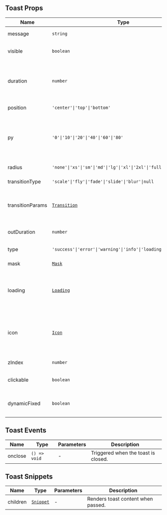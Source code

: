 ## Toast Props

| Name             | Type                                                             | Default    | Required | Description                                                                        |     |
| ---------------- | ---------------------------------------------------------------- | ---------- | -------- | ---------------------------------------------------------------------------------- | :-- |
| message          | `string`                                                         | `''`       | N        | Toast content.                                                                     |
| visible          | `boolean`                                                        | `false`    | N        | Whether to show the toast.                                                         |
| duration         | `number`                                                         | `2000`     | N        | Display duration in ms. Toast won't auto-close if set to 0.                        |
| position         | `'center'\|'top'\|'bottom'`                                      | `'center'` | N        | Display position.                                                                  |
| py               | `'0'\|'10'\|'20'\|'40'\|'60'\|'80'`                              | `'20'`     | N        | Distance from top/bottom when position is 'top'/'bottom'. Ignored for 'center'.    |
| radius           | `'none'\|'xs'\|'sm'\|'md'\|'lg'\|'xl'\|'2xl'\|'full'`            | `'sm'`     | N        | Border radius style.                                                               |
| transitionType   | `'scale'\|'fly'\|'fade'\|'slide'\|'blur'\|null`                  | `'scale'`  | N        | Animation type.                                                                    |
| transitionParams | [`Transition`](https://svelte.dev/docs/svelte/svelte-transition) | `{}`       | N        | Animation parameters, default duration is 300.                                     |
| outDuration      | `number`                                                         | `0`        | N        | Exit animation duration in ms.                                                     |
| type             | `'success'\|'error'\|'warning'\|'info'\|'loading'\|'icon'\|null` | `null`     | N        | Toast icon type.                                                                   |
| mask             | [`Mask`](https://stdf.design/#/components?nav=mask&tab=1)        | `{}`       | N        | Mask layer parameters.                                                             |
| loading          | [`Loading`](https://stdf.design/#/components?nav=loading&tab=1)  | `{}`       | N        | Loading component parameters, only works when type is `'loading'`.                 |
| icon             | [`Icon`](https://stdf.design/#/components?nav=icon&tab=1)        | `{}`       | N        | Icon component parameters, only works when type is not `'loading'` and not `null`. |
| zIndex           | `number`                                                         | `1000`     | N        | z-index value.                                                                     |
| clickable        | `boolean`                                                        | `false`    | N        | Whether to allow click through.                                                    |
| dynamicFixed     | `boolean`                                                        | `true`     | N        | Whether to use dynamic fixed positioning.                                          |

## Toast Events

| Name    | Type         | Parameters | Description                         |
| ------- | ------------ | ---------- | ----------------------------------- |
| onclose | `() => void` | -          | Triggered when the toast is closed. |

## Toast Snippets

| Name     | Type                                                                | Parameters | Description                        |
| -------- | ------------------------------------------------------------------- | ---------- | ---------------------------------- |
| children | [`Snippet`](https://svelte.dev/docs/svelte/snippet#Typing-snippets) | -          | Renders toast content when passed. |
